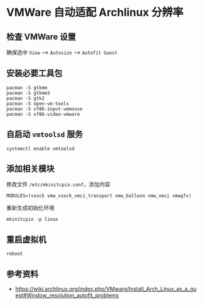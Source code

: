 # VMWare 自动适配 Archlinux 分辨率

[annotation]: <id> (4a73a69f-2aaf-4c50-89a8-0bdd0149f7d8)
[annotation]: <status> (public)
[annotation]: <create_time> (2021-03-15 13:46:16)
[annotation]: <category> (计算机技术)
[annotation]: <tags> (VMWare|Archlinux|Linux)
[annotation]: <comments> (true)
[annotation]: <url> (http://blog.ccyg.studio/article/4a73a69f-2aaf-4c50-89a8-0bdd0149f7d8)

## 检查 VMWare 设置

确保选中 `View` --> `Autosize` --> `Autofit Guest`

## 安装必要工具包

```
pacman -S gtkmm
pacman -S gtkmm3
pacman -S gtk2
pacman -S open-vm-tools
pacman -S xf86-input-vmmouse
pacman -S xf86-video-vmware
```

## 自启动 `vmtoolsd` 服务

    systemctl enable vmtoolsd

## 添加相关模块

修改文件 `/etc/mkinitcpio.conf`，添加内容

    MODULES=(vsock vmw_vsock_vmci_transport vmw_balloon vmw_vmci vmwgfx)

重新生成初始化环境

    mkinitcpio -p linux

## 重启虚拟机

    reboot

## 参考资料

- <https://wiki.archlinux.org/index.php/VMware/Install_Arch_Linux_as_a_guest#Window_resolution_autofit_problems>